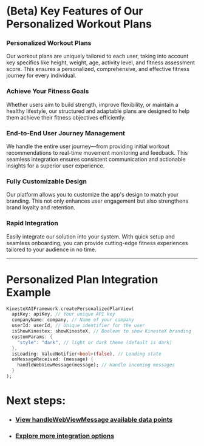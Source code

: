 # (Beta) Key Features of Our Personalized Workout Plans

### **Personalized Workout Plans**
Our workout plans are uniquely tailored to each user, taking into account key specifics like height, weight, age, activity level, and fitness assessment score. This ensures a personalized, comprehensive, and effective fitness journey for every individual.

### **Achieve Your Fitness Goals**
Whether users aim to build strength, improve flexibility, or maintain a healthy lifestyle, our structured and adaptable plans are designed to help them achieve their fitness objectives efficiently.

### **End-to-End User Journey Management**
We handle the entire user journey—from providing initial workout recommendations to real-time movement monitoring and feedback. This seamless integration ensures consistent communication and actionable insights for a superior user experience.

### **Fully Customizable Design**
Our platform allows you to customize the app's design to match your branding. This not only enhances user engagement but also strengthens brand loyalty and retention.

### **Rapid Integration**
Easily integrate our solution into your system. With quick setup and seamless onboarding, you can provide cutting-edge fitness experiences tailored to your audience in no time.

---

# **Personalized Plan Integration Example**

```dart
KinesteXAIFramework.createPersonalizedPlanView(
  apiKey: apiKey, // Your unique API key
  companyName: company, // Name of your company
  userId: userId, // Unique identifier for the user
  isShowKinestex: showKinesteX, // Boolean to show KinesteX branding
  customParams: {
    "style": "dark", // light or dark theme (default is dark)
  },
  isLoading: ValueNotifier<bool>(false), // Loading state
  onMessageReceived: (message) { 
    handleWebViewMessage(message); // Handle incoming messages
  }
);
``` 

# Next steps:
- ### [View handleWebViewMessage available data points](../../data.md)
- ### [Explore more integration options](../overview.md)
